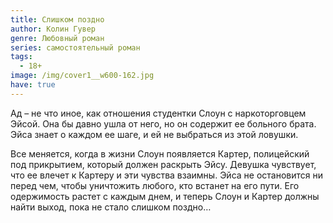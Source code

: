 ```yaml
---
title: Слишком поздно
author: Колин Гувер
genre: Любовный роман
series: самостоятельный роман
tags:
  - 18+
image: /img/cover1__w600-162.jpg
have: true
---
```

Ад – не что иное, как отношения студентки Слоун с наркоторговцем Эйсой. Она бы давно ушла от него, но он содержит ее больного брата. Эйса знает о каждом ее шаге, и ей не выбраться из этой ловушки.

Все меняется, когда в жизни Слоун появляется Картер, полицейский под прикрытием, который должен раскрыть Эйсу. Девушка чувствует, что ее влечет к Картеру и эти чувства взаимны. Эйса не остановится ни перед чем, чтобы уничтожить любого, кто встанет на его пути. Его одержимость растет с каждым днем, и теперь Слоун и Картер должны найти выход, пока не стало слишком поздно…